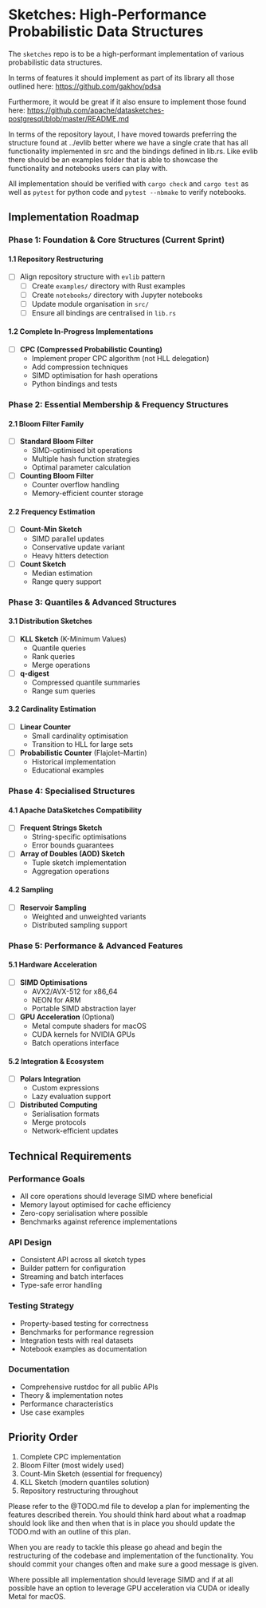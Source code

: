 # Sketches: High-Performance Probabilistic Data Structures

The `sketches` repo is to be a high-performant implementation of various
probabilistic data structures.

In terms of features it should implement as part of its library all those
outlined here: https://github.com/gakhov/pdsa

Furthermore, it would be great if it also ensure to implement those found here:
https://github.com/apache/datasketches-postgresql/blob/master/README.md

In terms of the repository layout, I have moved towards preferring the structure
found at ../evlib better where we have a single crate that has all functionality
implemented in src and the bindings defined in lib.rs. Like evlib there should
be an examples folder that is able to showcase the functionality and notebooks
users can play with.

All implementation should be verified with `cargo check` and `cargo test` as well as
`pytest` for python code and `pytest --nbmake` to verify notebooks.

## Implementation Roadmap

### Phase 1: Foundation & Core Structures (Current Sprint)

#### 1.1 Repository Restructuring

- [ ] Align repository structure with `evlib` pattern
  - [ ] Create `examples/` directory with Rust examples
  - [ ] Create `notebooks/` directory with Jupyter notebooks
  - [ ] Update module organisation in `src/`
  - [ ] Ensure all bindings are centralised in `lib.rs`

#### 1.2 Complete In-Progress Implementations

- [ ] **CPC (Compressed Probabilistic Counting)**
  - Implement proper CPC algorithm (not HLL delegation)
  - Add compression techniques
  - SIMD optimisation for hash operations
  - Python bindings and tests

### Phase 2: Essential Membership & Frequency Structures

#### 2.1 Bloom Filter Family

- [ ] **Standard Bloom Filter**
  - SIMD-optimised bit operations
  - Multiple hash function strategies
  - Optimal parameter calculation
- [ ] **Counting Bloom Filter**
  - Counter overflow handling
  - Memory-efficient counter storage

#### 2.2 Frequency Estimation

- [ ] **Count-Min Sketch**
  - SIMD parallel updates
  - Conservative update variant
  - Heavy hitters detection
- [ ] **Count Sketch**
  - Median estimation
  - Range query support

### Phase 3: Quantiles & Advanced Structures

#### 3.1 Distribution Sketches

- [ ] **KLL Sketch** (K-Minimum Values)
  - Quantile queries
  - Rank queries
  - Merge operations
- [ ] **q-digest**
  - Compressed quantile summaries
  - Range sum queries

#### 3.2 Cardinality Estimation

- [ ] **Linear Counter**
  - Small cardinality optimisation
  - Transition to HLL for large sets
- [ ] **Probabilistic Counter** (Flajolet–Martin)
  - Historical implementation
  - Educational examples

### Phase 4: Specialised Structures

#### 4.1 Apache DataSketches Compatibility

- [ ] **Frequent Strings Sketch**
  - String-specific optimisations
  - Error bounds guarantees
- [ ] **Array of Doubles (AOD) Sketch**
  - Tuple sketch implementation
  - Aggregation operations

#### 4.2 Sampling

- [ ] **Reservoir Sampling**
  - Weighted and unweighted variants
  - Distributed sampling support

### Phase 5: Performance & Advanced Features

#### 5.1 Hardware Acceleration

- [ ] **SIMD Optimisations**
  - AVX2/AVX-512 for x86_64
  - NEON for ARM
  - Portable SIMD abstraction layer
- [ ] **GPU Acceleration** (Optional)
  - Metal compute shaders for macOS
  - CUDA kernels for NVIDIA GPUs
  - Batch operations interface

#### 5.2 Integration & Ecosystem

- [ ] **Polars Integration**
  - Custom expressions
  - Lazy evaluation support
- [ ] **Distributed Computing**
  - Serialisation formats
  - Merge protocols
  - Network-efficient updates

## Technical Requirements

### Performance Goals

- All core operations should leverage SIMD where beneficial
- Memory layout optimised for cache efficiency
- Zero-copy serialisation where possible
- Benchmarks against reference implementations

### API Design

- Consistent API across all sketch types
- Builder pattern for configuration
- Streaming and batch interfaces
- Type-safe error handling

### Testing Strategy

- Property-based testing for correctness
- Benchmarks for performance regression
- Integration tests with real datasets
- Notebook examples as documentation

### Documentation

- Comprehensive rustdoc for all public APIs
- Theory & implementation notes
- Performance characteristics
- Use case examples

## Priority Order

1. Complete CPC implementation
2. Bloom Filter (most widely used)
3. Count-Min Sketch (essential for frequency)
4. KLL Sketch (modern quantiles solution)
5. Repository restructuring throughout

Please refer to the @TODO.md file to develop a plan for implementing the
features described therein. You should think hard about what a roadmap should
look like and then when that is in place you should update the TODO.md with an
outline of this plan.

When you are ready to tackle this please go ahead and begin the restructuring of
the codebase and implementation of the functionality. You should commit your
changes often and make sure a good message is given.

Where possible all implementation should leverage SIMD and if at all possible
have an option to leverage GPU acceleration via CUDA or ideally Metal for macOS.
